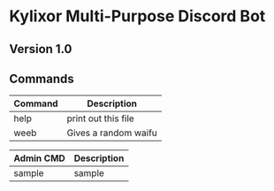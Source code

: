 **Kylixor Multi-Purpose Discord Bot**
=====================================

Version 1.0
-------------

Commands
--------

| Command     | Description
| ----------- | -----------
| help        | print out this file
| weeb        | Gives a random waifu

| Admin CMD   | Description
| ----------- | -----------
| sample      | sample
